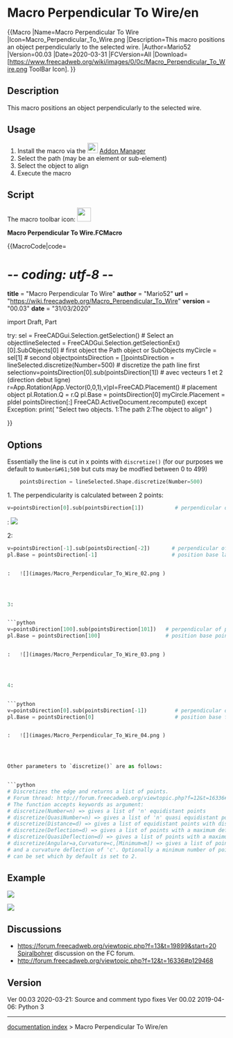 # Macro Perpendicular To Wire/en
{{Macro
|Name=Macro Perpendicular To Wire
|Icon=Macro_Perpendicular_To_Wire.png
|Description=This macro positions an object perpendicularly to the selected wire.
|Author=Mario52
|Version=00.03
|Date=2020-03-31
|FCVersion=All
|Download=[https://www.freecadweb.org/wiki/images/0/0c/Macro_Perpendicular_To_Wire.png ToolBar Icon].
}}

## Description

This macro positions an object perpendicularly to the selected wire.

## Usage

1.  Install the macro via the <img alt="" src=images/Std_AddonMgr.svg  style="width:24px;"> [Addon Manager](Std_AddonMgr.md)
2.  Select the path (may be an element or sub-element)
3.  Select the object to align
4.  Execute the macro

## Script

The macro toolbar icon: <img alt="" src=images/Macro_Perpendicular_To_Wire.png  style="width:32px;">

**Macro Perpendicular To Wire.FCMacro**


{{MacroCode|code=
# -*- coding: utf-8 -*-
__title__   = "Macro Perpendicular To Wire"
__author__  = "Mario52"
__url__     = "https://wiki.freecadweb.org/Macro_Perpendicular_To_Wire"
__version__ = "00.03"
__date__    = "31/03/2020"

import Draft, Part

try:
    sel = FreeCADGui.Selection.getSelection()                               # Select an objectlineSelected = FreeCADGui.Selection.getSelectionEx()[0].SubObjects[0]   # first object the Path object or SubObjects
    myCircle     = sel[1]                                                   # second objectpointsDirection  = []pointsDirection = lineSelected.discretize(Number=500)                   # discretize the path line first selectionv=pointsDirection[0].sub(pointsDirection[1])                            # avec vecteurs 1 et 2 (direction debut ligne)
    r=App.Rotation(App.Vector(0,0,1),v)pl=FreeCAD.Placement()                                                  # placement object
    pl.Rotation.Q = r.Q
    pl.Base = pointsDirection[0]
    myCircle.Placement = pldel pointsDirection[:]
    FreeCAD.ActiveDocument.recompute()
except Exception:
    print( "Select two objects. 1:The path 2:The object to align" )

}}

## Options

Essentially the line is cut in x points with `discretize()` (for our purposes we default to `Number&#61;500` but cuts may be modfied between 0 to 499)


```python
    pointsDirection = lineSelected.Shape.discretize(Number=500)             # discretize the path line first selection
```

1\. The perpendicularity is calculated between 2 points: 
```python
v=pointsDirection[0].sub(pointsDirection[1])          # perpendicular of first > second point
```

:   ![](images/Macro_Perpendicular_To_Wire_01.png )




2:


```python
v=pointsDirection[-1].sub(pointsDirection[-2])       # perpendicular of last > before last point
pl.Base = pointsDirection[-1]                        # position base last point```


:   ![](images/Macro_Perpendicular_To_Wire_02.png )




3:


```python
v=pointsDirection[100].sub(pointsDirection[101])   # perpendicular of point 100 > point 101
pl.Base = pointsDirection[100]                     # position base point 100```


:   ![](images/Macro_Perpendicular_To_Wire_03.png )




4:


```python
v=pointsDirection[0].sub(pointsDirection[-1])         # perpendicular of first point > last point
pl.Base = pointsDirection[0]                          # position base first point```


:   ![](images/Macro_Perpendicular_To_Wire_04.png )




Other parameters to `discretize()` are as follows:


```python
# Discretizes the edge and returns a list of points.
# Forum thread: http://forum.freecadweb.org/viewtopic.php?f=12&t=16336#p129468
# The function accepts keywords as argument:
# discretize(Number=n) => gives a list of 'n' equidistant points
# discretize(QuasiNumber=n) => gives a list of 'n' quasi equidistant points (is faster than the method above)
# discretize(Distance=d) => gives a list of equidistant points with distance 'd'
# discretize(Deflection=d) => gives a list of points with a maximum deflection 'd' to the edge
# discretize(QuasiDeflection=d) => gives a list of points with a maximum deflection 'd' to the edge (faster)
# discretize(Angular=a,Curvature=c,[Minimum=m]) => gives a list of points with an angular deflection of 'a'
# and a curvature deflection of 'c'. Optionally a minimum number of points
# can be set which by default is set to 2.
```

## Example

![](images/Macro_Perpendicular_To_Wire_05.gif ) 

![](images/Macro_Perpendicular_To_Wire.gif )

## Discussions

-   [https://forum.freecadweb.org/viewtopic.php?f=13&t=19899&start=20 Spiralbohrer](https://forum.freecadweb.org/viewtopic.php?f=13&t=19899&start=20_Spiralbohrer.md) discussion on the FC forum.
-   <http://forum.freecadweb.org/viewtopic.php?f=12&t=16336#p129468>

## Version

Ver 00.03 2020-03-21: Source and comment typo fixes Ver 00.02 2019-04-06: Python 3

---
[documentation index](../README.md) > Macro Perpendicular To Wire/en
